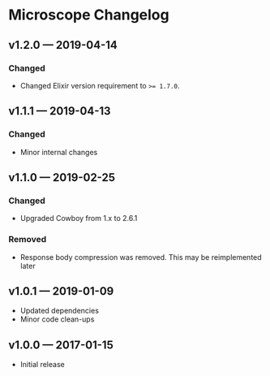 # Microscope Changelog

## v1.2.0 &mdash; 2019-04-14

### Changed

- Changed Elixir version requirement to `>= 1.7.0`.

## v1.1.1 &mdash; 2019-04-13

### Changed

- Minor internal changes

## v1.1.0 &mdash; 2019-02-25

### Changed

- Upgraded Cowboy from 1.x to 2.6.1

### Removed

- Response body compression was removed. This may be reimplemented later

## v1.0.1 &mdash; 2019-01-09

- Updated dependencies
- Minor code clean-ups

## v1.0.0 &mdash; 2017-01-15

- Initial release
